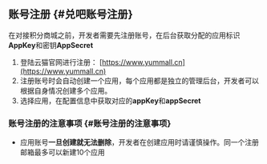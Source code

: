 ## 账号注册 {#兑吧账号注册}

在对接积分商城之前，开发者需要先注册账号，在后台获取分配的应用标识**AppKey**和密钥**AppSecret**

1. 登陆云猫官网进行注册：
   [https://www.yummall.cn](https://www.yummall.cn)
2. 注册账号时会自动创建一个应用，每个应用都是独立的管理后台，开发者可以根据自身情况创建多个应用。
3. 选择应用，在配置信息中获取对应的**appKey**和**appSecret**

### 账号注册的注意事项 {#账号注册的注意事项}

* 应用账号**一旦创建就无法删除**，开发者在创建应用时请谨慎操作。同一个注册邮箱最多可以新建10个应用




